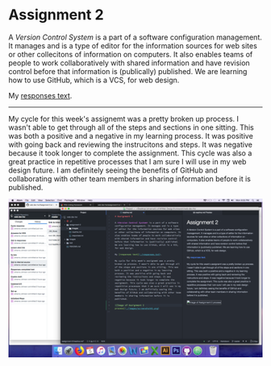 

# Assignment 2

A *Version Control System* is a part of a software configuration management.
It manages and is a type of editor for the information sources for web sites
or other collecitons of information on computers. It also enables teams of
people to work collaboratively with shared information and have revision control
before that information is (publically) published. We are learning how to use
GitHub, which is a VCS, for web design.

My [responses text](./responses.txt).

---

My cycle for this week's assignemt was a pretty broken up process. I wasn't able
 to get through all of the steps and sections in one sitting. This was both a
 positive and a negative in my learning process. It was positive with going back
  and reviewing the instrucitons and steps. It was negative because it took
  longer to complete the assignment. This cycle was also a great practice in
  repetitive processes that I am sure I will use in my web design future.
  I am definitely seeing the benefits of GitHub and collaborating with other
  team members in sharing information before it is published.

![Image of Assignment 2 process](./images/screenshotA2.png)
